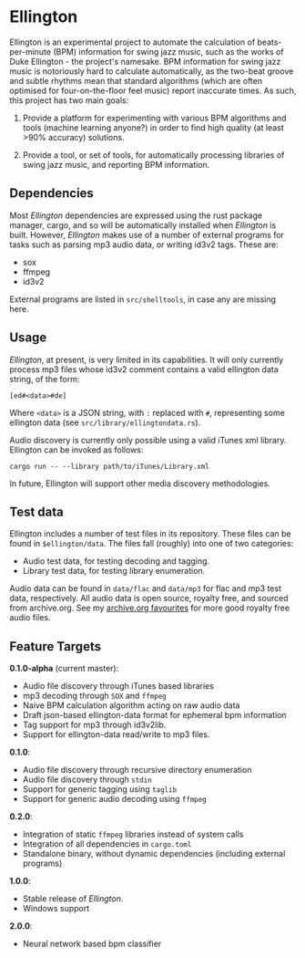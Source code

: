 # Ellington

Ellington is an experimental project to automate the calculation of beats-per-minute (BPM) information for swing jazz music, such as the works of Duke Ellington - the project's namesake. BPM information for swing jazz music is notoriously hard to calculate automatically, as the two-beat groove and subtle rhythms mean that standard algorithms (which are often optimised for four-on-the-floor feel music) report inaccurate times. As such, this project has two main goals: 

1) Provide a platform for experimenting with various BPM algorithms and tools (machine learning anyone?) in order to find high quality (at least >90% accuracy) solutions. 

2) Provide a tool, or set of tools, for automatically processing libraries of swing jazz music, and reporting BPM information.

## Dependencies

Most *Ellington* dependencies are expressed using the rust package manager, cargo, and so will be automatically installed when *Ellington* is built. However, *Ellington* makes use of a number of external programs for tasks such as parsing mp3 audio data, or writing id3v2 tags. These are: 
  - sox
  - ffmpeg
  - id3v2
  
External programs are listed in `src/shelltools`, in case any are missing here. 

## Usage 

*Ellington*, at present, is very limited in its capabilities. It will only currently process mp3 files whose id3v2 comment contains a valid ellington data string, of the form: 

    [ed#<data>#de]

Where `<data>` is a JSON string, with `:` replaced with `#`, representing some ellington data (see `src/library/ellingtondata.rs`).

Audio discovery is currently only possible using a valid iTunes xml library. Ellington can be invoked as follows: 

    cargo run -- --library path/to/iTunes/Library.xml

In future, Ellington will support other media discovery methodologies. 

## Test data

Ellington includes a number of test files in its repository. These files can be found in `$ellington/data`. The files fall (roughly) into one of two categories: 
  - Audio test data, for testing decoding and tagging.
  - Library test data, for testing library enumeration. 

Audio data can be found in `data/flac` and `data/mp3` for flac and mp3 test data, respectively. All audio data is open source, royalty free, and sourced from archive.org. See my [archive.org favourites](https://archive.org/details/fav-harries_adam) for more good royalty free audio files. 

## Feature Targets

**0.1.0-alpha** (current master): 
  - Audio file discovery through iTunes based libraries
  - mp3 decoding through `SOX` and `ffmpeg`
  - Naive BPM calculation algorithm acting on raw audio data
  - Draft json-based ellington-data format for ephemeral bpm information
  - Tag support for mp3 through id3v2lib. 
  - Support for ellington-data read/write to mp3 files.
  
**0.1.0**: 
  - Audio file discovery through recursive directory enumeration
  - Audio file discovery through `stdin`
  - Support for generic tagging using `taglib`
  - Support for generic audio decoding using `ffmpeg`
  
**0.2.0**: 
  - Integration of static `ffmpeg` libraries instead of system calls
  - Integration of all dependencies in `cargo.toml`
  - Standalone binary, without dynamic dependencies (including external programs)

**1.0.0**:
  - Stable release of *Ellington*. 
  - Windows support
  
**2.0.0**: 
  - Neural network based bpm classifier

